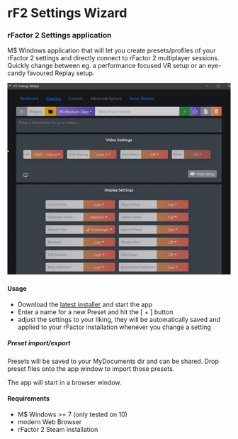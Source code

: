 # rF2 Settings Wizard
### rFactor 2 Settings application

M$ Windows application that will let you create presets/profiles of your rFactor 2 settings and directly connect to rFactor 2 multiplayer sessions.
Quickly change between eg. a performance focused VR setup or
an eye-candy favoured Replay setup.

<p align="center">
    <img src="vue/src/assets/ani.webp" alt="Screenshot" width="560">
</p>

#### Usage
- Download the <a href="https://github.com/tappi287/rf2_video_settings/releases">latest installer</a> and start the app
- Enter a name for a new Preset and hit the [ + ] button
- adjust the settings to your liking, they will be automatically saved and applied to your rFactor installation whenever
you change a setting

##### Preset import/export
Presets will be saved to your MyDocuments dir and can be shared. Drop preset files onto
the app window to import those presets.
    
The app will start in a browser window.

#### Requirements
 - M$ Windows >= 7 (only tested on 10)
 - modern Web Browser
 - rFactor 2 Steam installation
